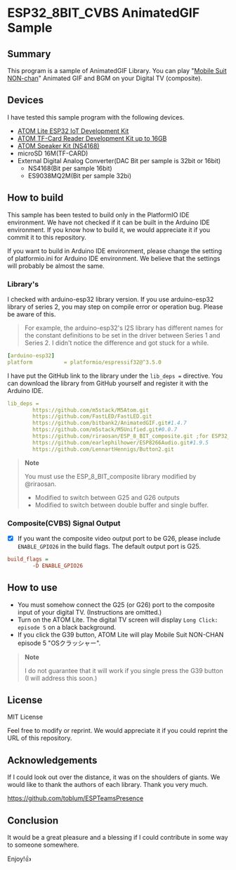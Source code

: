 # ESP32_8BIT_CVBS AnimatedGIF Sample

## Summary

This program is a sample of AnimatedGIF Library.
You can play "[Mobile Suit NON-chan](https://nosferatunon.wixsite.com/nonchan/kn-non)" Animated GIF and BGM on your Digital TV (composite).

## Devices

I have tested this sample program with the following devices.

- [ATOM Lite ESP32 IoT Development Kit](https://www.switch-science.com/catalog/6262/)
- [ATOM TF-Card Reader Development Kit up to 16GB](https://www.switch-science.com/catalog/6475/)
- [ATOM Speaker Kit (NS4168)](https://www.switch-science.com/catalog/7092/)
- microSD 16M(TF-CARD)
- External Digital Analog Converter(DAC Bit per sample is 32bit or 16bit)
  - NS4168(Bit per sample 16bit)
  - ES9038MQ2M(Bit per sample 32bi)

## How to build

This sample has been tested to build only in the PlatformIO IDE environment.
We have not checked if it can be built in the Arduino IDE environment. If you know how to build it, we would appreciate it if you commit it to this repository.

If you want to build in Arduino IDE environment, please change the setting of platformio.ini for Arduino IDE environment. We believe that the settings will probably be almost the same.

### Library's

I checked with arduino-esp32 library version. If you use arduino-esp32 library of series 2, you may step on compile error or operation bug. Please be aware of this.
> For example, the arduino-esp32's I2S library has different names for the constant definitions to be set in the driver between Series 1 and Series 2. I didn't notice the difference and got stuck for a while.

```yaml
[arduino-esp32]
platform          = platformio/espressif32@^3.5.0
```

I have put the GitHub link to the library under the `lib_deps =` directive. You can download the library from GitHub yourself and register it with the Arduino IDE.

```yaml
lib_deps =
        https://github.com/m5stack/M5Atom.git
        https://github.com/FastLED/FastLED.git
        https://github.com/bitbank2/AnimatedGIF.git#1.4.7
        https://github.com/m5stack/M5Unified.git#0.0.7
        https://github.com/riraosan/ESP_8_BIT_composite.git ;for ESP32_8BIT_CVBS
        https://github.com/earlephilhower/ESP8266Audio.git#1.9.5
        https://github.com/LennartHennigs/Button2.git
```

> **Note**
> 
> You must use the ESP_8_BIT_composite library modified by @riraosan.
> - Modified to switch between G25 and G26 outputs
> - Modified to switch between double buffer and single buffer.

### Composite(CVBS) Signal Output

- [x] If you want the composite video output port to be G26, please include `ENABLE_GPIO26` in the build flags. The default output port is G25.

```yaml:platformio.ini
build_flags =
        -D ENABLE_GPIO26
````
## How to use

- You must somehow connect the G25 (or G26) port to the composite input of your digital TV. (Instructions are omitted.)
- Turn on the ATOM Lite. The digital TV screen will display `Long Click: episode 5` on a black background.
- If you click the G39 button, ATOM Lite will play Mobile Suit NON-CHAN episode 5 "OSクラッシャー".

> **Note**
>
> I do not guarantee that it will work if you single press the G39 button (I will address this soon.)

## License

MIT License

Feel free to modify or reprint. We would appreciate it if you could reprint the URL of this repository.

## Acknowledgements

If I could look out over the distance, it was on the shoulders of giants.
We would like to thank the authors of each library. Thank you very much.

https://github.com/toblum/ESPTeamsPresence

## Conclusion

It would be a great pleasure and a blessing if I could contribute in some way to someone somewhere.

Enjoy!👍
